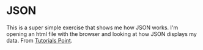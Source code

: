 JSON
===
This is a super simple exercise that shows me how JSON works. I'm opening an html file with the browser and looking at how JSON displays my data.
From [Tutorials Point].

[Tutorials Point]:http://www.tutorialspoint.com/json/json_quick_guide.htm